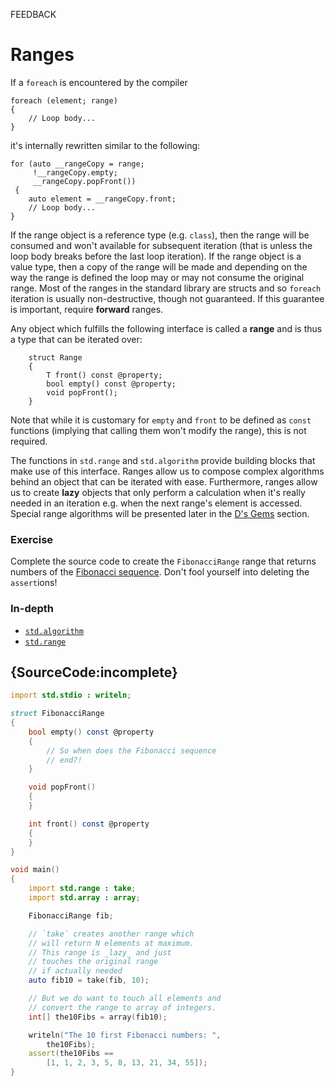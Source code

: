FEEDBACK

# Ranges

If a `foreach` is encountered by the compiler

```
foreach (element; range)
{
    // Loop body...
}
```

it's internally rewritten similar to the following:

```
for (auto __rangeCopy = range;
     !__rangeCopy.empty;
     __rangeCopy.popFront())
 {
    auto element = __rangeCopy.front;
    // Loop body...
}
```

If the range object is a reference type (e.g. `class`), then the range will be
consumed and won't available for subsequent iteration (that is unless the
loop body breaks before the last loop iteration). If the range object is
a value type, then a copy of the range will be made and depending on the
way the range is defined the loop may or may not consume the original
range. Most of the ranges in the standard library are structs and so `foreach`
iteration is usually non-destructive, though not guaranteed. If this
guarantee is important, require **forward** ranges.

Any object which fulfills the following interface is called a **range**
and is thus a type that can be iterated over:

```
    struct Range
    {
        T front() const @property;
        bool empty() const @property;
        void popFront();
    }
 ```
Note that while it is customary for `empty` and `front` to be defined as `const`
functions (implying that calling them won't modify the range), this is not
required.

The functions in `std.range` and `std.algorithm` provide
building blocks that make use of this interface. Ranges allow us
to compose complex algorithms behind an object that
can be iterated with ease. Furthermore, ranges allow us to create **lazy**
objects that only perform a calculation when it's really needed
in an iteration e.g. when the next range's element is accessed.
Special range algorithms will be presented later in the
[D's Gems](gems/range-algorithms) section.

### Exercise

Complete the source code to create the `FibonacciRange` range
that returns numbers of the
[Fibonacci sequence](https://en.wikipedia.org/wiki/Fibonacci_number).
Don't fool yourself into deleting the `assert`ions!

### In-depth

- [`std.algorithm`](http://dlang.org/phobos/std_algorithm.html)
- [`std.range`](http://dlang.org/phobos/std_range.html)

## {SourceCode:incomplete}

```d
import std.stdio : writeln;

struct FibonacciRange
{
    bool empty() const @property
    {
        // So when does the Fibonacci sequence
        // end?!
    }

    void popFront()
    {
    }

    int front() const @property
    {
    }
}

void main()
{
    import std.range : take;
    import std.array : array;

    FibonacciRange fib;

    // `take` creates another range which
    // will return N elements at maximum.
    // This range is _lazy_ and just
    // touches the original range
    // if actually needed
    auto fib10 = take(fib, 10);

    // But we do want to touch all elements and
    // convert the range to array of integers.
    int[] the10Fibs = array(fib10);

    writeln("The 10 first Fibonacci numbers: ",
        the10Fibs);
    assert(the10Fibs ==
        [1, 1, 2, 3, 5, 8, 13, 21, 34, 55]);
}
```
